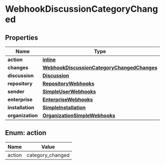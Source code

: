 
# WebhookDiscussionCategoryChanged

## Properties
Name | Type | Description | Notes
------------ | ------------- | ------------- | -------------
**action** | [**inline**](#Action) |  | 
**changes** | [**WebhookDiscussionCategoryChangedChanges**](WebhookDiscussionCategoryChangedChanges.md) |  | 
**discussion** | [**Discussion**](Discussion.md) |  | 
**repository** | [**RepositoryWebhooks**](RepositoryWebhooks.md) |  | 
**sender** | [**SimpleUserWebhooks**](SimpleUserWebhooks.md) |  | 
**enterprise** | [**EnterpriseWebhooks**](EnterpriseWebhooks.md) |  |  [optional]
**installation** | [**SimpleInstallation**](SimpleInstallation.md) |  |  [optional]
**organization** | [**OrganizationSimpleWebhooks**](OrganizationSimpleWebhooks.md) |  |  [optional]


<a id="Action"></a>
## Enum: action
Name | Value
---- | -----
action | category_changed



